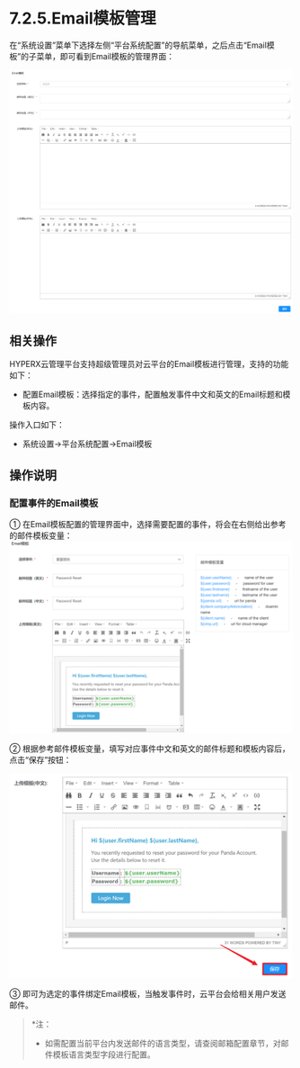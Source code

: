 # 7.2.5.Email模板管理

在“系统设置”菜单下选择左侧“平台系统配置”的导航菜单，之后点击“Email模板”的子菜单，即可看到Email模板的管理界面：

![image-20200820120522534](email_template.assets/image-20200820120522534.png)

## 相关操作

HYPERX云管理平台支持超级管理员对云平台的Email模板进行管理，支持的功能如下：

- 配置Email模板：选择指定的事件，配置触发事件中文和英文的Email标题和模板内容。

操作入口如下：

- 系统设置→平台系统配置→Email模板

## 操作说明

### 配置事件的Email模板

① 在Email模板配置的管理界面中，选择需要配置的事件，将会在右侧给出参考的邮件模板变量：
![image-20200820121033190](email_template.assets/image-20200820121033190.png)

② 根据参考邮件模板变量，填写对应事件中文和英文的邮件标题和模板内容后，点击“保存”按钮：

![image-20200820121303142](email_template.assets/image-20200820121303142.png)

③ 即可为选定的事件绑定Email模板，当触发事件时，云平台会给相关用户发送邮件。

> *注：
>
> - 如需配置当前平台内发送邮件的语言类型，请查阅邮箱配置章节，对邮件模板语言类型字段进行配置。